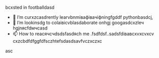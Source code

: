 bcxsted in footballdasd
- 🌱 I’m curxzcasdrently learvbnmівафівачіфningfgddf pythonbasdcj,
- 💞️ I’m lookinsdg to colаівіcvblasdaborate onhgj googasdcxzleч hgjnясfdмчсasd
- 📫 How to reacячсчdsdsfasdясh me .fsdfdsf..sadsfdівавcxvxcvxcv
cxzcbdfdfggfdfsczhtefsdasdsavfvczxczxc
<!---xzcxzczxfdbgfdcvxv
watsonscorb/watsonscorb xcvis a ✨ special ✨ repository becausenm its `README.md` (this file) appears on your GitasdasddHub profile.
You can click the Preview link to take a look at your changes.
--->asc
